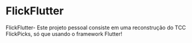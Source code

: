 # FlickFlutter
FlickFlutter- Este projeto pessoal consiste em uma reconstrução do TCC FlickPicks, só que usando o framework Flutter!
